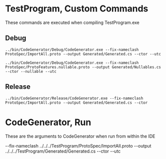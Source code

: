 

# TestProgram, Custom Commands

These commands are executed when compiling TestProgram.exe

## Debug

    ../bin/CodeGenerator/Debug/CodeGenerator.exe --fix-nameclash ProtoSpec/ImportAll.proto --output Generated/Generated.cs --ctor --utc

    ../bin/CodeGenerator/Debug/CodeGenerator.exe --fix-nameclash ProtoSpec/ProtoFeatures.nullable.proto --output Generated/Nullables.cs --ctor --nullable --utc

## Release

    ../bin/CodeGenerator/Release/CodeGenerator.exe --fix-nameclash ProtoSpec/ImportAll.proto --output Generated/Generated.cs --ctor

# CodeGenerator, Run

These are the arguments to CodeGenerator when run from within the IDE

--fix-nameclash ../../../TestProgram/ProtoSpec/ImportAll.proto --output ../../../TestProgram/Generated/Generated.cs --ctor --utc
